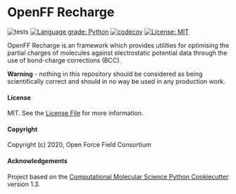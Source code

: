OpenFF Recharge
==============================
[//]: # (Badges)
![tests](https://github.com/openforcefield/openff-recharge/workflows/tests/badge.svg?branch=master)
[![Language grade: Python](https://img.shields.io/lgtm/grade/python/g/openforcefield/openff-recharge.svg?logo=lgtm&logoWidth=18)](https://lgtm.com/projects/g/openforcefield/openff-recharge/context:python)
[![codecov](https://codecov.io/gh/openforcefield/openff-recharge/branch/master/graph/badge.svg)](https://codecov.io/gh/openforcefield/openff-recharge/branch/master)
[![License: MIT](https://img.shields.io/badge/License-MIT-yellow.svg)](https://opensource.org/licenses/MIT)

OpenFF Recharge is an framework which provides utilities for optimising the partial charges of molecules against electrostatic potential data through the use of bond-charge corrections (BCC).

**Warning** - nothing in this repository should be considered as being scientifically correct and should in no way be
used in any production work.

#### License

MIT. See the [License File](LICENSE) for more information.

#### Copyright

Copyright (c) 2020, Open Force Field Consortium

#### Acknowledgements
 
Project based on the 
[Computational Molecular Science Python Cookiecutter](https://github.com/molssi/cookiecutter-cms) version 1.3.
